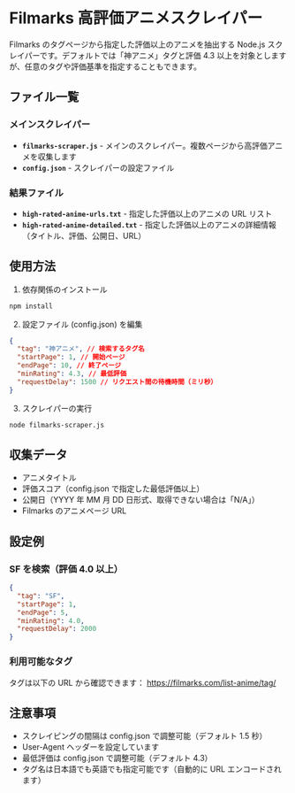 # Filmarks 高評価アニメスクレイパー

Filmarks のタグページから指定した評価以上のアニメを抽出する Node.js スクレイパーです。デフォルトでは「神アニメ」タグと評価 4.3 以上を対象としますが、任意のタグや評価基準を指定することもできます。

## ファイル一覧

### メインスクレイパー

- **`filmarks-scraper.js`** - メインのスクレイパー。複数ページから高評価アニメを収集します
- **`config.json`** - スクレイパーの設定ファイル

### 結果ファイル

- **`high-rated-anime-urls.txt`** - 指定した評価以上のアニメの URL リスト
- **`high-rated-anime-detailed.txt`** - 指定した評価以上のアニメの詳細情報（タイトル、評価、公開日、URL）

## 使用方法

1. 依存関係のインストール

```bash
npm install
```

2. 設定ファイル (config.json) を編集

```json
{
  "tag": "神アニメ", // 検索するタグ名
  "startPage": 1, // 開始ページ
  "endPage": 10, // 終了ページ
  "minRating": 4.3, // 最低評価
  "requestDelay": 1500 // リクエスト間の待機時間（ミリ秒）
}
```

3. スクレイパーの実行

```bash
node filmarks-scraper.js
```

## 収集データ

- アニメタイトル
- 評価スコア（config.json で指定した最低評価以上）
- 公開日（YYYY 年 MM 月 DD 日形式、取得できない場合は「N/A」）
- Filmarks のアニメページ URL

## 設定例

### SF を検索（評価 4.0 以上）

```json
{
  "tag": "SF",
  "startPage": 1,
  "endPage": 5,
  "minRating": 4.0,
  "requestDelay": 2000
}
```

### 利用可能なタグ

タグは以下の URL から確認できます：
https://filmarks.com/list-anime/tag/

## 注意事項

- スクレイピングの間隔は config.json で調整可能（デフォルト 1.5 秒）
- User-Agent ヘッダーを設定しています
- 最低評価は config.json で調整可能（デフォルト 4.3）
- タグ名は日本語でも英語でも指定可能です（自動的に URL エンコードされます）
